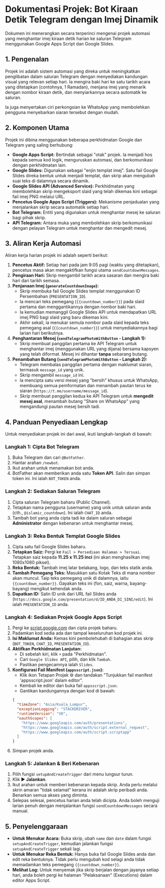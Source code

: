 # Dokumentasi Projek: Bot Kiraan Detik Telegram dengan Imej Dinamik

Dokumen ini menerangkan secara terperinci mengenai projek automasi yang menghantar imej kiraan detik harian ke saluran Telegram menggunakan Google Apps Script dan Google Slides.

## 1. Pengenalan

Projek ini adalah sistem automasi yang direka untuk meningkatkan penglibatan dalam saluran Telegram dengan menyediakan kandungan visual yang relevan setiap hari. Ia mengira baki hari ke satu tarikh acara yang ditetapkan (contohnya, 1 Ramadan), menjana imej yang menarik dengan nombor kiraan detik, dan menyiarkannya secara automatik ke saluran.

Ia juga menyertakan ciri perkongsian ke WhatsApp yang membolehkan pengguna menyebarkan siaran tersebut dengan mudah.

## 2. Komponen Utama

Projek ini dibina menggunakan beberapa perkhidmatan Google dan Telegram yang saling berhubung:

*   **Google Apps Script:** Bertindak sebagai "otak" projek. Ia menjadi hos kepada semua kod logik, menguruskan automasi, dan berkomunikasi dengan perkhidmatan lain.
*   **Google Slides:** Digunakan sebagai "enjin templat imej". Satu fail Google Slides direka bentuk untuk menjadi templat, dan skrip akan mengubah suai teks di dalamnya secara dinamik.
*   **Google Slides API (Advanced Service):** Perkhidmatan yang membolehkan skrip mengeksport slaid yang telah dikemas kini sebagai fail imej PNG melalui URL.
*   **Pencetus Google Apps Script (Triggers):** Mekanisme penjadualan yang menjalankan skrip secara automatik setiap hari.
*   **Bot Telegram:** Entiti yang digunakan untuk menghantar mesej ke saluran bagi pihak skrip.
*   **API Telegram:** Antara muka yang membolehkan skrip berkomunikasi dengan pelayan Telegram untuk menghantar dan mengedit mesej.

## 3. Aliran Kerja Automasi

Aliran kerja harian projek ini adalah seperti berikut:

1.  **Pencetus Aktif:** Setiap hari pada jam 9:05 pagi (waktu yang ditetapkan), pencetus masa akan mengaktifkan fungsi utama `sendCountdownMessages`.
2.  **Pengiraan Hari:** Skrip mengambil tarikh acara sasaran dan mengira baki hari dari tarikh semasa.
3.  **Penjanaan Imej (`generateCountdownImage`):**
    *   Skrip membuka fail Google Slides templat menggunakan ID Persembahan (`PRESENTATION_ID`).
    *   Ia mencari teks pemegang (`{{countdown_number}}`) pada slaid pertama dan menggantikannya dengan nombor baki hari.
    *   Ia kemudian memanggil Google Slides API untuk mendapatkan URL imej PNG bagi slaid yang baru dikemas kini.
    *   Akhir sekali, ia menukar semula nombor pada slaid kepada teks pemegang asal (`{{countdown_number}}`) untuk menyediakannya bagi larian hari berikutnya.
4.  **Penghantaran Mesej (`sendTelegramPhotoWithButton` - Langkah 1):**
    *   Skrip membuat panggilan pertama ke API Telegram untuk menghantar imej (menggunakan URL yang dijana) bersama kapsyen yang telah diformat. Mesej ini dihantar **tanpa** sebarang butang.
5.  **Penambahan Butang (`sendTelegramPhotoWithButton` - Langkah 2):**
    *   Telegram membalas panggilan pertama dengan maklumat siaran, termasuk `message_id` yang unik.
    *   Skrip mengambil `message_id` ini.
    *   Ia mencipta satu versi mesej yang "bersih" khusus untuk WhatsApp, membuang semua pemformatan dan menambah pautan terus ke siaran (`https://t.me/username/message_id`).
    *   Skrip membuat panggilan kedua ke API Telegram untuk **mengedit mesej asal**, menambah butang "Share on WhatsApp" yang mengandungi pautan mesej bersih tadi.

## 4. Panduan Penyediaan Lengkap

Untuk menyediakan projek ini dari awal, ikuti langkah-langkah di bawah:

### Langkah 1: Cipta Bot Telegram
1.  Buka Telegram dan cari `@BotFather`.
2.  Hantar arahan `/newbot`.
3.  Ikut arahan untuk menamakan bot anda.
4.  BotFather akan memberikan anda satu **Token API**. Salin dan simpan token ini. Ini ialah `BOT_TOKEN` anda.

### Langkah 2: Sediakan Saluran Telegram
1.  Cipta saluran Telegram baharu (Public Channel).
2.  Tetapkan nama pengguna (username) yang unik untuk saluran anda (cth., `@islamic_countdown`). Ini ialah `CHAT_ID` anda.
3.  Tambah bot yang anda cipta tadi ke dalam saluran sebagai **Administrator** dengan kebenaran untuk menghantar mesej.

### Langkah 3: Reka Bentuk Templat Google Slides
1.  Cipta satu fail Google Slides baharu.
2.  **Tetapkan Saiz:** Pergi ke `Fail > Persediaan Halaman > Tersuai`. Tetapkan saiz kepada **11.25 x 11.25 inci** (ini akan menghasilkan imej 1080x1080 piksel).
3.  **Reka Bentuk:** Tambah imej latar belakang, logo, dan teks statik anda.
4.  **Tambah Pemegang Teks:** Masukkan satu Kotak Teks di mana nombor akan muncul. Taip teks pemegang unik di dalamnya, iaitu `{{countdown_number}}`. Gayakan teks ini (fon, saiz, warna, bayang-bayang) mengikut kehendak anda.
5.  **Dapatkan ID:** Salin ID unik dari URL fail Slides anda (`https://docs.google.com/presentation/d/ID_ANDA_DI_SINI/edit`). Ini ialah `PRESENTATION_ID` anda.

### Langkah 4: Sediakan Projek Google Apps Script
1.  Pergi ke [script.google.com](https://script.google.com) dan cipta projek baharu.
2.  Padamkan kod sedia ada dan tampal keseluruhan kod projek ini.
3.  **Isi Maklumat Anda:** Kemas kini pembolehubah di bahagian atas skrip (`BOT_TOKEN`, `CHAT_ID`, `PRESENTATION_ID`).
4.  **Aktifkan Perkhidmatan Lanjutan:**
    *   Di sebelah kiri, klik `+` pada "Perkhidmatan".
    *   Cari `Google Slides API`, pilih, dan klik `Tambah`.
    *   Pastikan pengecamnya ialah `Slides`.
5.  **Konfigurasi Fail Manifest (`appsscript.json`):**
    *   Klik ikon Tetapan Projek ⚙️ dan tandakan "Tunjukkan fail manifest 'appsscript.json' dalam editor".
    *   Kembali ke editor dan buka fail `appsscript.json`.
    *   Gantikan kandungannya dengan kod di bawah:
    ```json
    {
      "timeZone": "Asia/Kuala_Lumpur",
      "exceptionLogging": "STACKDRIVER",
      "runtimeVersion": "V8",
      "oauthScopes": [
        "https://www.googleapis.com/auth/presentations",
        "https://www.googleapis.com/auth/script.external_request",
        "https://www.googleapis.com/auth/script.scriptapp"
      ]
    }
    ```
6.  Simpan projek anda.

### Langkah 5: Jalankan & Beri Kebenaran
1.  Pilih fungsi `setupAndCreateTrigger` dari menu lungsur turun.
2.  Klik **▶️ Jalankan**.
3.  Ikut arahan untuk memberi kebenaran kepada skrip. Anda perlu melalui skrin amaran "tidak selamat" kerana ini adalah skrip peribadi anda. Benarkan semua akses yang diminta.
4.  Selepas selesai, pencetus harian anda telah dicipta. Anda boleh menguji larian penuh dengan menjalankan fungsi `sendCountdownMessages` secara manual.

## 5. Penyelenggaraan

*   **Untuk Menukar Acara:** Buka skrip, ubah `name` dan `date` dalam fungsi `setupAndCreateTrigger`, kemudian jalankan fungsi `setupAndCreateTrigger` sekali lagi.
*   **Untuk Menukar Reka Bentuk:** Hanya buka fail Google Slides anda dan edit reka bentuknya. Tidak perlu mengubah kod selagi anda tidak memadamkan teks pemegang `{{countdown_number}}`.
*   **Melihat Log:** Untuk menyemak jika skrip berjalan dengan jayanya setiap hari, anda boleh pergi ke halaman "Pelaksanaan" (Executions) dalam editor Apps Script.
